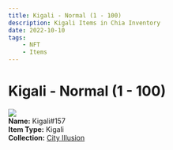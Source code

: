 ```yaml
---
title: Kigali - Normal (1 - 100)
description: Kigali Items in Chia Inventory
date: 2022-10-10
tags:
    - NFT
    - Items
---
```


# Kigali - Normal (1 - 100)
<div class="item_thumbnail">
<img loading="lazy" src="https://komzuvag7k6hh66xt3usm4nk4qxtnkfow2rxjcbmstjhr5gvyfaa.arweave.net/U5maVAb6vHP7157pJnGq5C82qK62o3SILJTSePTVwUA"><br/>
<div><strong>Name:</strong> Kigali#157</div>
<div><strong>Item Type:</strong> Kigali</div>
<div><strong>Collection:</strong> <a href="https://www.spacescan.io/xch/nft/collection/col1lend2dcn558km4wcwta4xnkfv3xpcmlp9kyt0m909emvfxechlyqdl5ndg">City Illusion</a></div>
</div>

